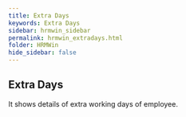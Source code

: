 ```yaml
---
title: Extra Days
keywords: Extra Days
sidebar: hrmwin_sidebar
permalink: hrmwin_extradays.html
folder: HRMWin   
hide_sidebar: false
---
```


## Extra Days

It shows details of extra working days of employee.
